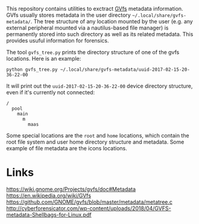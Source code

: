 This repository contains utilities to exctract
[GVfs](https://wiki.gnome.org/Projects/gvfs/doc#Metadata) metadata information. GVfs usually
stores metadata in the user directory `~/.local/share/gvfs-metadata/`. The tree
structure of any location mounted by the user (e.g. any external peripheral mounted via
a nautilus-based file manager) is permanently stored into such directory as well as its
related metadata. This provides usuful information for forensics.

The tool `gvfs_tree.py` prints the directory structure of one of the gvfs locations.
Here is an example:

  `python gvfs_tree.py ~/.local/share/gvfs-metadata/uuid-2017-02-15-20-36-22-00`

It will print out the `uuid-2017-02-15-20-36-22-00` device directory structure, even if it's
currently not connected:

```
/
  pool
    main
      m
        maas
```

Some special locations are the `root` and `home` locations, which contain the root file system and
user home directory structure and metadata. Some example of file metadata are the icons locations.

# Links

https://wiki.gnome.org/Projects/gvfs/doc#Metadata
https://en.wikipedia.org/wiki/GVfs
https://github.com/GNOME/gvfs/blob/master/metadata/metatree.c
http://cyberforensicator.com/wp-content/uploads/2018/04/GVFS-metadata-Shellbags-for-Linux.pdf
